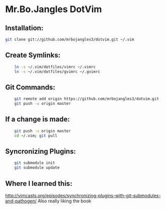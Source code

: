 # Mr.Bo.Jangles DotVim

## Installation:
```bash
git clone git://github.com/mrbojangles3/dotvim.git ~/.vim
```

## Create Symlinks:
```bash
	ln -s ~/.vim/dotfiles/vimrc ~/.vimrc
	ln -s ~/.vim/dotfiles/gvimrc ~/.gvimrc
```

## Git Commands:
```bash
	git remote add origin https://github.com/mrbojangles3/dotvim.git
	git push -u origin master
```

## If a change is made:
```bash
	git push -u origin master
	cd ~/.vim; git pull
```

## Syncronizing Plugins:
```bash
	git submodule init
	git submodule update
```

## Where I learned this:
http://vimcasts.org/episodes/synchronizing-plugins-with-git-submodules-and-pathogen/
Also really liking the book

